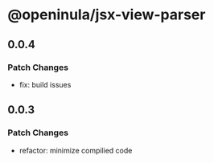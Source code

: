# @openinula/jsx-view-parser

## 0.0.4

### Patch Changes

- fix: build issues

## 0.0.3

### Patch Changes

- refactor: minimize compilied code
